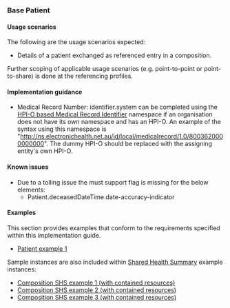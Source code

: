 ### Base Patient

#### Usage scenarios
The following are the usage scenarios expected:

* Details of a patient exchanged as referenced entry in a composition. 

Further scoping of applicable usage scenarios (e.g. point-to-point or point-to-share) is done at the referencing profiles. 

#### Implementation guidance
* Medical Record Number: identifier.system can be completed using the [HPI-O based Medical Record Identifier](http://ns.electronichealth.net.au/id/local/provider/1.0) namespace if an organisation does not have its own namespace and has an HPI-O. An example of the syntax using this namespace is "http://ns.electronichealth.net.au/id/local/medicalrecord/1.0/8003620000000000". The dummy HPI-O should be replaced with the assigning entity's own HPI-O.


#### Known issues
* Due to a tolling issue the must support flag is missing for the below elements:
    * Patient.deceasedDateTime.date-accuracy-indicator

#### Examples
This section provides examples that conform to the requirements specified within this implementation guide.

* [Patient example 1](Patient-e6e84607-a0da-4ead-9ed6-5e064fea9fc4.html)

Sample instances are also included within [Shared Health Summary](StructureDefinition-composition-shs-1.html) example instances:
* [Composition SHS example 1 (with contained resources)](Composition-a0da969a-7956-439b-b390-8de071a2df7c.html)
* [Composition SHS example 2 (with contained resources)](Composition-bd06e981-ba86-4020-ba59-cd89f80e8712.html)
* [Composition SHS example 3 (with contained resources)](Composition-c53c6c39-3e1a-4038-9ad5-25be8c54481f.html)